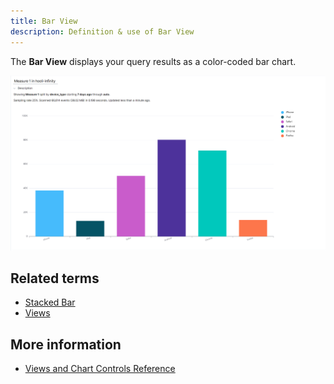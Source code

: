 ```yaml
---
title: Bar View 
description: Definition & use of Bar View 
---
```

The **Bar View** displays your query results as a color-coded bar chart.    

![](attachments/Bar%20View.png)

## Related terms

- [Stacked Bar](../stacked-bar-chart)
- [Views](../views)

## More information

- [Views and Chart Controls Reference](https://behavure.ai/docs/wiki/spaces/SGV/pages/2139259899/Build+Queries+and+Visualizations+v5)